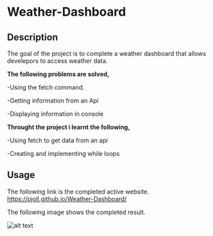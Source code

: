 # Weather-Dashboard

## Description 
The goal of the project is to complete a weather dashboard that allows develepors to access weather data.

**The following problems are solved,**

-Using the fetch command.

-Getting information from an Api

-Displaying information in console


**Throught the project i learnt the following,**

-Using fetch to get data from an api

-Creating and implementing while loops




## Usage 
The following link is the completed active website.
https://pjoll.github.io/Weather-Dashboard/

The following image shows the completed result.


![alt text](./assets/images/Completed-result.png)
